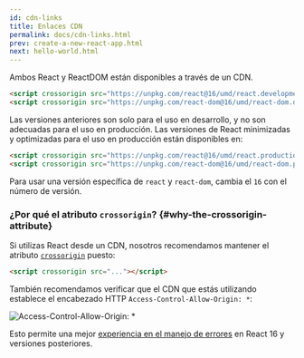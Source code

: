 ```yaml
---
id: cdn-links
title: Enlaces CDN
permalink: docs/cdn-links.html
prev: create-a-new-react-app.html
next: hello-world.html
---
```


Ambos React y ReactDOM están disponibles a través de un CDN.

```html
<script crossorigin src="https://unpkg.com/react@16/umd/react.development.js"></script>
<script crossorigin src="https://unpkg.com/react-dom@16/umd/react-dom.development.js"></script>
```

Las versiones anteriores son solo para el uso en desarrollo, y no son adecuadas para el uso en producción. Las versiones de React minimizadas y optimizadas para el uso en producción están disponibles en:

```html
<script crossorigin src="https://unpkg.com/react@16/umd/react.production.min.js"></script>
<script crossorigin src="https://unpkg.com/react-dom@16/umd/react-dom.production.min.js"></script>
```

Para usar una versión específica de `react` y `react-dom`, cambia el `16` con el número de versión.

### ¿Por qué el atributo `crossorigin`? {#why-the-crossorigin-attribute}

Si utilizas React desde un CDN, nosotros recomendamos mantener el atributo [`crossorigin`](https://developer.mozilla.org/es/docs/Web/HTML/Atributos_de_configuracion_CORS) puesto:

```html
<script crossorigin src="..."></script>
```

También recomendamos verificar que el CDN que estás utilizando establece el encabezado HTTP `Access-Control-Allow-Origin: *`:

![Access-Control-Allow-Origin: *](../images/docs/cdn-cors-header.png)

Esto permite una mejor [experiencia en el manejo de errores](/blog/2017/07/26/error-handling-in-react-16.html) en React 16 y versiones posteriores.
